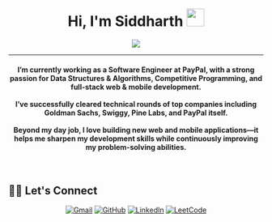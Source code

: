 <h1 align="center">Hi, I'm Siddharth <img src="https://media.giphy.com/media/hvRJCLFzcasrR4ia7z/giphy.gif" width="35"></h1>

<p align="center">
  <a href="https://github.com/sid121212">
    <img src="https://readme-typing-svg.herokuapp.com?lines=Software+Engineer+@+PayPal;DSA+%7C+Competitive+Programming+Enthusiast;React+Native+%7C+React+%7C+Django+Developer;Always+Learning+New+Things&center=true&width=600&height=50">
  </a>
</p>

<hr/>

<h4 align="center">
I’m currently working as a Software Engineer at <b>PayPal</b>, with a strong passion for Data Structures & Algorithms, Competitive Programming, and full-stack web & mobile development. <br/><br/>
I’ve successfully cleared technical rounds of top companies including <b>Goldman Sachs</b>, <b>Swiggy</b>, <b>Pine Labs</b>, and <b>PayPal</b> itself. <br/><br/>
Beyond my day job, I love building new web and mobile applications—it helps me sharpen my development skills while continuously improving my problem-solving abilities.
</h4>

<br>

## 🙋‍♂️ Let's Connect

<p align="center">
	<a href="mailto:siddharthmehta121212@gmail.com"><img src="https://img.icons8.com/bubbles/50/000000/gmail.png" title="Gmail" alt="Gmail"/></a>
	<a href="https://github.com/sid121212"><img src="https://img.icons8.com/bubbles/50/000000/github.png" title="GitHub" alt="GitHub"/></a>
	<a href="https://in.linkedin.com/in/siddharthmehta121212"><img src="https://img.icons8.com/bubbles/50/000000/linkedin.png" title="LinkedIn" alt="LinkedIn"/></a>
	<a href="https://leetcode.com/sid_121212/"><img src="https://img.icons8.com/external-tal-revivo-shadow-tal-revivo/50/000000/external-level-up-your-coding-skills-and-quickly-land-a-job-logo-shadow-tal-revivo.png" title="LeetCode" alt="LeetCode"/></a>
</p>
